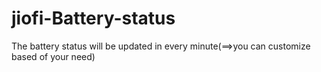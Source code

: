 # jiofi-Battery-status

The battery status will be updated in every minute(==>you can customize based of your need)
